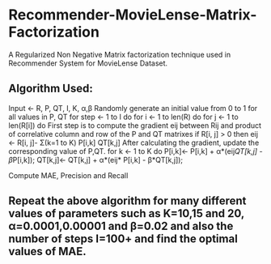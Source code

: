 # Recommender-MovieLense-Matrix-Factorization

A Regularized Non Negative Matrix factorization technique used in Recommender System for MovieLense Dataset.

Algorithm Used:
-------------------------------------------------------------------------------------------------------------------------------
Input ← R, P, QT, I, K, α,β
Randomly generate an initial value from 0 to 1 for all values in P, QT
for step ← 1 to I 
  do for i ← 1 to len(R) 
    do for j ← 1 to len(R[i]) do
      First step is to compute the gradient eij between Rij and product of correlative column and row of the P and QT matrixes
        if R[i, j] > 0 
          then eij ← R[i, j]- Σ(k=1 to K) P[i,k] QT[k,j]
        After calculating the gradient, update the corresponding value of P,QT. 
        for k ← 1 to K do
          P[i,k]← P[i,k] + α*(eij*QT[k,j] - β*P[i,k]);
          QT[k,j]← QT[k,j] + α*(eij* P[i,k] - β*QT[k,j]);

Compute MAE, Precision and Recall         

Repeat the above algorithm for many different values of parameters such as K=10,15 and 20, α=0.0001,0.00001 and β=0.02 and also the number of steps I=100+ and find the optimal values of MAE.
----------------------------------------------------------------------------------------------------------------------------------
